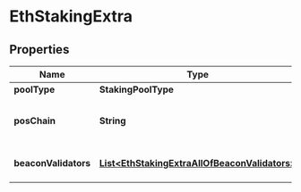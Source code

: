 

# EthStakingExtra


## Properties

| Name | Type | Description | Notes |
|------------ | ------------- | ------------- | -------------|
|**poolType** | **StakingPoolType** |  |  |
|**posChain** | **String** | The Proof-of-Stake (PoS) chain. |  |
|**beaconValidators** | [**List&lt;EthStakingExtraAllOfBeaconValidators&gt;**](EthStakingExtraAllOfBeaconValidators.md) | The list of validator information. |  [optional] |




